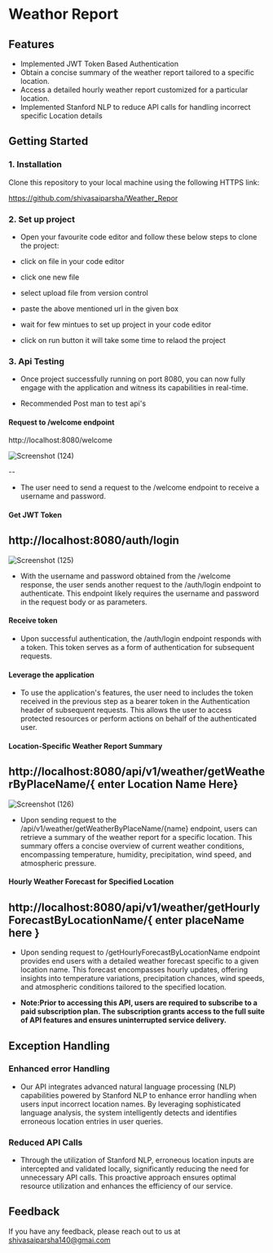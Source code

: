 # Weathor Report
 




## Features
- Implemented JWT Token Based Authentication 
- Obtain a concise summary of the weather report tailored to a specific location.
- Access a detailed hourly weather report customized for a particular location.
- Implemented Stanford NLP to reduce API calls for handling incorrect specific Location details 





##  Getting Started
  ###  1. Installation

  Clone this repository to your local machine using the following HTTPS link:

  https://github.com/shivasaiparsha/Weather_Repor



  


 ### 2. Set up project

 -   Open your favourite code editor and follow these below steps to clone the project:

- click on file in your code editor
- click one new file
- select upload file from version control
- paste the above mentioned url in the given box
- wait for few mintues to set up project in your code editor
- click on run button it will take some time to relaod the project

### 3. Api Testing 
- Once project successfully running on port 8080, you can now fully engage with the application and witness its capabilities in real-time.
 
-  Recommended Post man to test api's 

 #### Request to /welcome endpoint
 
  http://localhost:8080/welcome

![Screenshot (124)](https://github.com/shivasaiparsha/Weather_Report/assets/112009608/2bd8ff99-43a6-4732-b666-52366bc98243)

  --
- The user need to send a request to the /welcome endpoint to receive a username and password.
#### Get JWT Token 
  http://localhost:8080/auth/login
  --
  ![Screenshot (125)](https://github.com/shivasaiparsha/Weather_Report/assets/112009608/cf17222b-cb24-45e2-b2af-596c17d2facd)

-  With the username and password obtained from the /welcome response, the user sends another request to the /auth/login endpoint to authenticate. This endpoint likely requires the username and password in the request body or as parameters.
#### Receive token
- Upon successful authentication, the /auth/login endpoint responds with a token. This token serves as a form of authentication for subsequent requests.

#### Leverage the application
 - To use the application's features, the user need to includes the token received in the previous step as a bearer token in the Authentication header of subsequent requests. This allows the user to access protected resources or perform actions on behalf of the authenticated user.

 #### Location-Specific Weather Report Summary
  http://localhost:8080/api/v1/weather/getWeatherByPlaceName/{ enter Location Name Here}
  --
  ![Screenshot (126)](https://github.com/shivasaiparsha/Weather_Report/assets/112009608/15a08c67-b534-4889-9f79-b8a1e6e4e859)

- Upon sending request to the /api/v1/weather/getWeatherByPlaceName/{name} endpoint, users can retrieve a summary of the weather report for a specific location. This summary offers a concise overview of current weather conditions, encompassing temperature, humidity, precipitation, wind speed, and atmospheric pressure. 

#### Hourly Weather Forecast for Specified Location

http://localhost:8080/api/v1/weather/getHourlyForecastByLocationName/{ enter placeName here }
  --
- Upon sending request to  /getHourlyForecastByLocationName endpoint provides end users with a detailed weather forecast specific to a given location name. This forecast encompasses hourly updates, offering insights into temperature variations, precipitation chances, wind speeds, and atmospheric conditions tailored to the specified location.


- **Note:Prior to accessing this API, users are required to subscribe to a paid subscription plan. The subscription grants access to the full suite of API features and ensures uninterrupted service delivery.** 

 


## Exception Handling
### Enhanced error Handling
- Our API integrates advanced natural language processing (NLP) capabilities powered by Stanford NLP to enhance error handling when users input incorrect location names. By leveraging sophisticated language analysis, the system intelligently detects and identifies erroneous location entries in user queries.

### Reduced API Calls
- Through the utilization of Stanford NLP, erroneous location inputs are intercepted and validated locally, significantly reducing the need for unnecessary API calls. This proactive approach ensures optimal resource utilization and enhances the efficiency of our service.
## Feedback

If you have any feedback, please reach out to us at shivasaiparsha140@gmai.com

